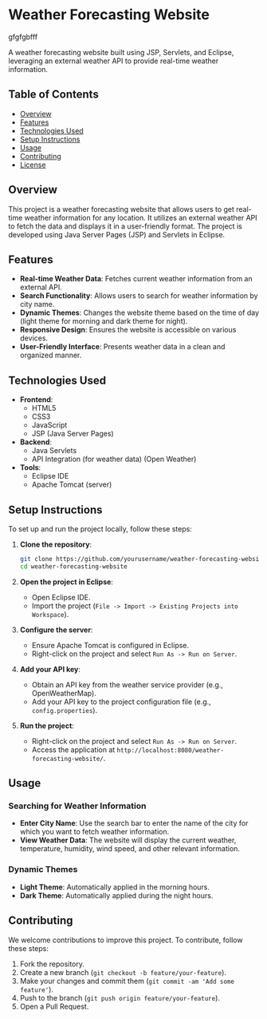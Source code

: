 # Weather Forecasting Website
gfgfgbfff

A weather forecasting website built using JSP, Servlets, and Eclipse, leveraging an external weather API to provide real-time weather information.

## Table of Contents

- [Overview](#overview)
- [Features](#features)
- [Technologies Used](#technologies-used)
- [Setup Instructions](#setup-instructions)
- [Usage](#usage)
- [Contributing](#contributing)
- [License](#license)

## Overview

This project is a weather forecasting website that allows users to get real-time weather information for any location. It utilizes an external weather API to fetch the data and displays it in a user-friendly format. The project is developed using Java Server Pages (JSP) and Servlets in Eclipse.

## Features

- **Real-time Weather Data**: Fetches current weather information from an external API.
- **Search Functionality**: Allows users to search for weather information by city name.
- **Dynamic Themes**: Changes the website theme based on the time of day (light theme for morning and dark theme for night).
- **Responsive Design**: Ensures the website is accessible on various devices.
- **User-Friendly Interface**: Presents weather data in a clean and organized manner.

## Technologies Used

- **Frontend**:
  - HTML5
  - CSS3
  - JavaScript
  - JSP (Java Server Pages)
- **Backend**:
  - Java Servlets
  - API Integration (for weather data) (Open Weather)
- **Tools**:
  - Eclipse IDE
  - Apache Tomcat (server)

## Setup Instructions

To set up and run the project locally, follow these steps:

1. **Clone the repository**:
    ```bash
    git clone https://github.com/yourusername/weather-forecasting-website.git
    cd weather-forecasting-website
    ```

2. **Open the project in Eclipse**:
    - Open Eclipse IDE.
    - Import the project (`File -> Import -> Existing Projects into Workspace`).

3. **Configure the server**:
    - Ensure Apache Tomcat is configured in Eclipse.
    - Right-click on the project and select `Run As -> Run on Server`.

4. **Add your API key**:
    - Obtain an API key from the weather service provider (e.g., OpenWeatherMap).
    - Add your API key to the project configuration file (e.g., `config.properties`).

5. **Run the project**:
    - Right-click on the project and select `Run As -> Run on Server`.
    - Access the application at `http://localhost:8080/weather-forecasting-website/`.

## Usage

### Searching for Weather Information

- **Enter City Name**: Use the search bar to enter the name of the city for which you want to fetch weather information.
- **View Weather Data**: The website will display the current weather, temperature, humidity, wind speed, and other relevant information.

### Dynamic Themes

- **Light Theme**: Automatically applied in the morning hours.
- **Dark Theme**: Automatically applied during the night hours.

## Contributing

We welcome contributions to improve this project. To contribute, follow these steps:

1. Fork the repository.
2. Create a new branch (`git checkout -b feature/your-feature`).
3. Make your changes and commit them (`git commit -am 'Add some feature'`).
4. Push to the branch (`git push origin feature/your-feature`).
5. Open a Pull Request.
